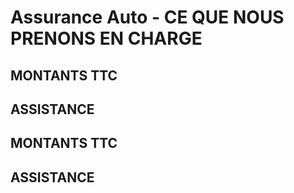 # Assurance Auto - CE QUE NOUS PRENONS EN CHARGE
## MONTANTS TTC
## ASSISTANCE
## MONTANTS TTC
## ASSISTANCE
